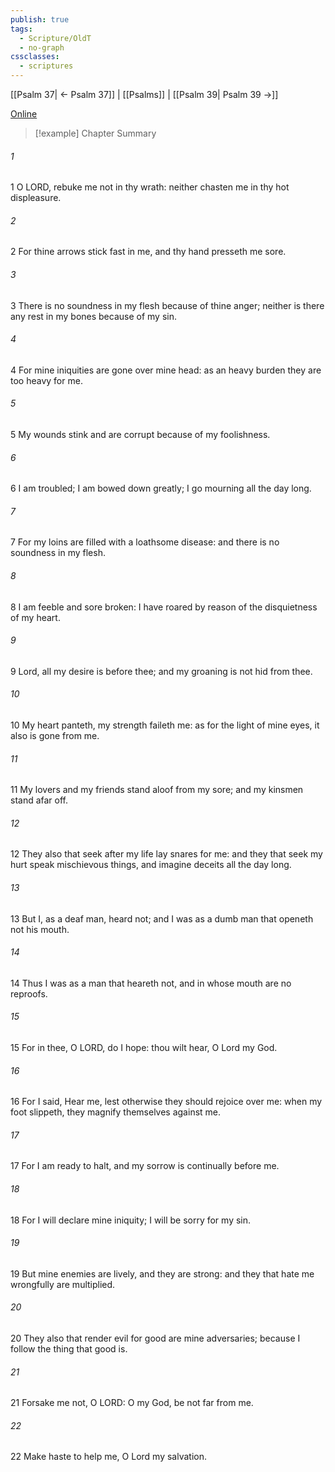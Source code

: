 ```yaml
---
publish: true
tags:
  - Scripture/OldT
  - no-graph
cssclasses:
  - scriptures
---
```

[[Psalm 37| ← Psalm 37]] | [[Psalms]] | [[Psalm 39| Psalm 39 →]]

[Online](https://churchofjesuschrist.org/study/scriptures/ot/ps/38?lang=eng)

>[!example] Chapter Summary
>
###### 1
1 O LORD, rebuke me not in thy wrath: neither chasten me in thy hot displeasure.
###### 2
2 For thine arrows stick fast in me, and thy hand presseth me sore.
###### 3
3 There is no soundness in my flesh because of thine anger; neither is there any rest in my bones because of my sin.
###### 4
4 For mine iniquities are gone over mine head: as an heavy burden they are too heavy for me.
###### 5
5 My wounds stink and are corrupt because of my foolishness.
###### 6
6 I am troubled; I am bowed down greatly; I go mourning all the day long.
###### 7
7 For my loins are filled with a loathsome disease: and there is no soundness in my flesh.
###### 8
8 I am feeble and sore broken: I have roared by reason of the disquietness of my heart.
###### 9
9 Lord, all my desire is before thee; and my groaning is not hid from thee.
###### 10
10 My heart panteth, my strength faileth me: as for the light of mine eyes, it also is gone from me.
###### 11
11 My lovers and my friends stand aloof from my sore; and my kinsmen stand afar off.
###### 12
12 They also that seek after my life lay snares for me: and they that seek my hurt speak mischievous things, and imagine deceits all the day long.
###### 13
13 But I, as a deaf man, heard not; and I was as a dumb man that openeth not his mouth.
###### 14
14 Thus I was as a man that heareth not, and in whose mouth are no reproofs.
###### 15
15 For in thee, O LORD, do I hope: thou wilt hear, O Lord my God.
###### 16
16 For I said, Hear me, lest otherwise they should rejoice over me: when my foot slippeth, they magnify themselves against me.
###### 17
17 For I am ready to halt, and my sorrow is continually before me.
###### 18
18 For I will declare mine iniquity; I will be sorry for my sin.
###### 19
19 But mine enemies are lively, and they are strong: and they that hate me wrongfully are multiplied.
###### 20
20 They also that render evil for good are mine adversaries; because I follow the thing that good is.
###### 21
21 Forsake me not, O LORD: O my God, be not far from me.
###### 22
22 Make haste to help me, O Lord my salvation.



